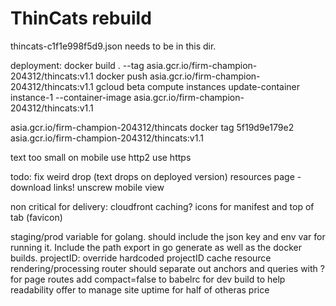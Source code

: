 # ThinCats rebuild
thincats-c1f1e998f5d9.json needs to be in this dir.

deployment:
docker build . --tag asia.gcr.io/firm-champion-204312/thincats:v1.1
docker push asia.gcr.io/firm-champion-204312/thincats:v1.1
gcloud beta compute instances update-container instance-1 --container-image asia.gcr.io/firm-champion-204312/thincats:v1.1

asia.gcr.io/firm-champion-204312/thincats
docker tag 5f19d9e179e2 asia.gcr.io/firm-champion-204312/thincats:v1.1

text too small on mobile
use http2
use https

todo:
fix weird drop (text drops on deployed version)
resources page - download links!
unscrew mobile view

non critical for delivery:
cloudfront caching?
icons for manifest and top of tab (favicon)

staging/prod variable for golang. should include the json key and env var for running it. Include the path export in go generate as well as the docker builds.
projectID: override hardcoded projectID
cache resource rendering/processing
router should separate out anchors and queries with ? for page routes
add compact=false to babelrc for dev build to help readability
offer to manage site uptime for half of otheras price
